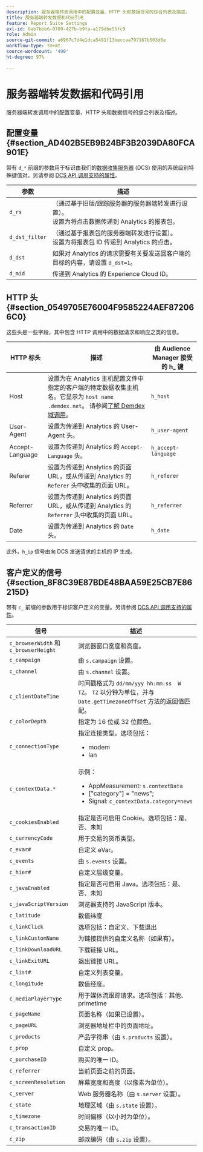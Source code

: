 ```yaml
---
description: 服务器端转发调用中的配置变量、HTTP 头和数据信号的综合列表及描述。
title: 服务器端转发数据和代码引用
feature: Report Suite Settings
exl-id: 6ab7bbb6-0709-427b-b9fa-a179dbe55fc9
role: Admin
source-git-commit: a6967c7d4e1dca5491f13beccaa797167b503d6e
workflow-type: tm+mt
source-wordcount: '490'
ht-degree: 97%

---
```


# 服务器端转发数据和代码引用

服务器端转发调用中的配置变量、HTTP 头和数据信号的综合列表及描述。

## 配置变量 {#section_AD402B5EB9B24BF3B2039DA80FCA901E}

带有 `d_*` 前缀的参数用于标识由我们的[数据收集服务器](https://experienceleague.adobe.com/docs/audience-manager/user-guide/reference/system-components/components-data-collection.html?lang=zh-Hans) (DCS) 使用的系统级别特殊键值对。另请参阅 [DCS API 调用支持的属性](https://experienceleague.adobe.com/docs/audience-manager/user-guide/api-and-sdk-code/dcs/dcs-api-reference/dcs-keys.html?lang=zh-Hans)。

| 参数 | 描述 |
|--- |--- |
| `d_rs` | （通过基于旧版/跟踪服务器的服务器端转发进行设置）。<br>设置为将点击数据传递到 Analytics 的报表包。 |
| `d_dst_filter` | （通过基于报表包的服务器端转发进行设置）。<br>设置为将报表包 ID 传递到 Analytics 的点击。 |
| `d_dst` | 如果对 Analytics 的请求需要有关要发送回客户端的目标的内容，请设置 `d_dst=1`。<br> |
| `d_mid` | 传递到 Analytics 的 Experience Cloud ID。 |

## HTTP 头 {#section_0549705E76004F9585224AEF872066C0}

这些头是一些字段，其中包含 HTTP 调用中的数据请求和响应之类的信息。

| HTTP 标头 | 描述 | 由 Audience Manager 接受的 h_ 键 |
| --- | --- | --- |
| Host | 设置为在 Analytics 主机配置文件中指定的客户端的特定数据收集主机名。它显示为 `host name .demdex.net`。 请参阅[了解 Demdex 域调用](https://experienceleague.adobe.com/docs/audience-manager/user-guide/reference/demdex-calls.html?lang=zh-Hans)。 | `h_host` |
| User-Agent | 设置为传递到 Analytics 的 User-Agent 头。 | `h_user-agent` |
| Accept-Language | 设置为传递到 Analytics 的 `Accept-Language` 头。 | `h_accept-language` |
| Referer | 设置为传递到 Analytics 的页面 URL，或从传递到 Analytics 的 `Referer` 头中收集的页面 URL。 | `h_referer` |
| Referrer | 设置为传递到 Analytics 的页面 URL，或从传递到 Analytics 的 `Referrer` 头中收集的页面 URL。 | `h_referrer` |
| Date | 设置为传递到 Analytics 的 `Date` 头。 | `h_date` |

此外，`h_ip` 信号由向 DCS 发送请求的主机的 IP 生成。

## 客户定义的信号 {#section_8F8C39E87BDE48BAA59E25CB7E86215D}

带有 `c_` 前缀的参数用于标识客户定义的变量。另请参阅 [DCS API 调用支持的属性](https://experienceleague.adobe.com/docs/audience-manager/user-guide/api-and-sdk-code/dcs/dcs-api-reference/dcs-keys.html?lang=zh-Hans)。

| 信号 | 描述 |
| --- |--- |
| `c_browserWidth` 和 `c_browserHeight` | 浏览器窗口宽度和高度。 |
| `c_campaign` | 由 `s.campaign` 设置。 |
| `c_channel` | 由 `s.channel` 设置。 |
| `c_clientDateTime` | 时间戳格式为 `dd/mm/yyy hh:mm:ss  W TZ`。 `TZ` 以分钟为单位，并与 `Date.getTimezoneOffset` 方法的返回值匹配。 |
| `c_colorDepth` | 指定为 16 位或 32 位颜色。 |
| `c_connectionType` | 指定连接类型。选项包括：<ul><li>modem</li><li>lan</li></ul> |
| `c_contextData.*` | 示例：<ul><li>AppMeasurement: `s.contextData`</li><li>[&quot;category&quot;] = &quot;news&quot;;</li><li>Signal: `c_contextData.category=news`</li></ul> |
| `c_cookiesEnabled` | 指定是否可启用 Cookie。选项包括：是、否、未知 |
| `c_currencyCode` | 用于交易的货币类型。 |
| `c_evar#` | 自定义 eVar。 |
| `c_events` | 由 `s.events` 设置。 |
| `c_hier#` | 自定义层级变量。 |
| `c_javaEnabled` | 指定是否可启用 Java。选项包括：是、否、未知 |
| `c_javaScriptVersion` | 浏览器支持的 JavaScript 版本。 |
| `c_latitude` | 数值纬度 |
| `c_linkClick` | 选项包括：自定义、下载退出 |
| `c_linkCustomName` | 为链接提供的自定义名称（如果有）。 |
| `c_linkDownloadURL` | 下载链接 URL。 |
| `c_linkExitURL` | 退出链接 URL。 |
| `c_list#` | 自定义列表变量。 |
| `c_longitude` | 数值经度。 |
| `c_mediaPlayerType` | 用于媒体流跟踪请求。选项包括：其他、primetime |
| `c_pageName` | 页面名称（如果已设置）。 |
| `c_pageURL` | 浏览器地址栏中的页面地址。 |
| `c_products` | 产品字符串（由 `s.products` 设置）。 |
| `c_prop` | 自定义 prop。 |
| `c_purchaseID` | 购买的唯一 ID。 |
| `c_referrer` | 当前页面之前的页面。 |
| `c_screenResolution` | 屏幕宽度和高度（以像素为单位）。 |
| `c_server` | Web 服务器名称（由 `s.server` 设置）。 |
| `c_state` | 地理区域（由 `s.state` 设置）。 |
| `c_timezone` | 时间偏移（以小时为单位）。 |
| `c_transactionID` | 交易的唯一 ID。 |
| `c_zip` | 邮政编码（由 `s.zip` 设置）。 |
